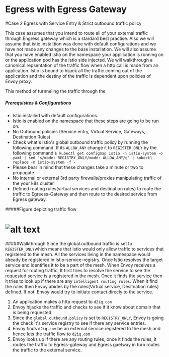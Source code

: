 # Egress with Egress Gateway 

#Case 2 Egress with Service Entry & Strict outbound traffic policy

This case assumes that you intend to route all of your external traffic through Engress gateway which is a stardard best practise. Also we will assume that istio installtion was done with default configurations and we have not made any changes to the base installation. We will also assume that you have enabled Istio on the namespace your application is running on or the application pod has the Istio side injected. We will walkthrough a canonical repsentation of the traffic flow when a http call is made from an application. Istio is bound to hijack all the traffic coming out of the application and the destiny of the traffic is dependent upon policies of Envoy proxy. 


This method of turnneling the traffic through the 

##### Prerequisites & Configurations 
- Istio installed with default configurations.
- Istio is enabled on the namespace that these steps are going to be run on. 
- No Outbound policies (Service entry, Virtual Service, Gateways, Destination Rules)
- Check what's Istio's global outbound traffic policy by running the following command. If its `ALLOW_ANY` change it to `REGISTER_ONLY` by the following command
    `$ kubectl get configmap istio -n istio-system -o yaml | sed 's/mode: REGISTRY_ONLY/mode: ALLOW_ANY/g' | kubectl replace -n istio-system -f -`
- Please bear in mind that these changes take a minute or two to propagate 
- No internal or external 3rd party firewalls/proxies  manipulating traffic of the your k8s cluster 
- Defined routing rules(virtual services and destination rules) to route the traffic to Egreess-Gateway and then route to the desired service from Egress gateway.

#####Figure depicting traffic flow
# ![alt text](https://gabbar-d2iq.s3-us-west-2.amazonaws.com/istio-diagrams/Istio-Egress-1.jpg)
#####Walkthrough
Since the global.outbound traffic is set to `REGISTER_ONLY`which means that Istio would only allow traffic to services that registered to the mesh. All the services living in the namespace would already be registered in Istio-service-registry. Once Istio resolves the target service and identifies it to be a part of the mesh. When Envoy receives a request for routing traffic, It first tries to resolve the service to see the requested service is a registered in the mesh. Once it finds the service then it tries to look up if there are any `intelligent routing rules`. When it find the rules then Envoy abides by the rules(Virtual service, Desitnation rules) defined. If not, Envoy would try to initiate contact direcly to the service.  

1. An application makes a http request to `d2iq.com`
2. Envoy hijacks the traffic and checks to see if it know about domain that is being requested.
3. Since the `global.outbound.policy` is set to `REGISTRY_ONLY`, Envoy is going the check it's service registry to see if there any service entries.
4. Envoy finds `d2iq.com`  be an external service registered to the mesh and hence lets the traffic flow to `d2iq.com`
7. Envoy looks up if there are any routing rules, once it finds the rules, it routes the traffic to Egress-gateway and Egress gaetway in turn routes the traffic to the external service.